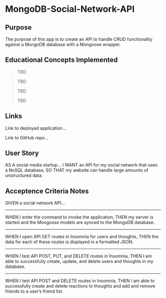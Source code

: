 # MongoDB-Social-Network-API

## Purpose
The purpose of this app is to create an API to handle CRUD functionality against a MongoDB database with a Mongoose wrapper.


## Educational Concepts Implemented
>TBD

>TBD

>TBD

>TBD

## Links

Link to deployed application...


Link to GitHub repo...


## User Story

AS A social media startup...
I WANT an API for my social network that uses a NoSQL database,
SO THAT my website can handle large amounts of unstructured data.


## Acceptence Criteria Notes

GIVEN a social network API...

- - - - -
WHEN I enter the command to invoke the application,
THEN my server is started and the Mongoose models are synced to the MongoDB database.


- - - - -
WHEN I open API GET routes in Insomnia for users and thoughts,
THEN the data for each of these routes is displayed in a formatted JSON.

- - - - -
WHEN I test API POST, PUT, and DELETE routes in Insomnia,
THEN I am able to successfully create, update, and delete users and thoughts in my database.

- - - - -
WHEN I test API POST and DELETE routes in Insomnia,
THEN I am able to successfully create and delete reactions to thoughts and add and remove friends to a user’s friend list.

